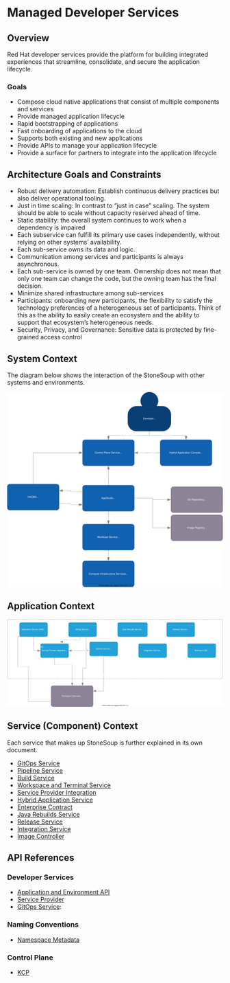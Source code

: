 # Managed Developer Services


## Overview
Red Hat developer services provide the platform for building integrated experiences that streamline, consolidate, and secure the application lifecycle.


### Goals
- Compose cloud native applications that consist of multiple components and services
- Provide managed application lifecycle
- Rapid bootstrapping of applications
- Fast onboarding of applications to the cloud
- Supports both existing and new applications
- Provide APIs to manage your application lifecycle
- Provide a surface for partners to integrate into the application lifecycle

## Architecture Goals and Constraints
- Robust delivery automation: Establish continuous delivery practices but also deliver operational tooling.
- Just in time scaling: In contrast to “just in case” scaling. The system should be able to scale without capacity reserved ahead of time.
- Static stability: the overall system continues to work when a dependency is impaired
- Each subservice can fulfill its primary use cases independently, without relying on  other systems’ availability.
- Each sub-service owns its data and logic.
- Communication among services and participants is always asynchronous.
- Each sub-service is owned by one team. Ownership does not mean that only one team can change the code, but the owning team has the final decision.
- Minimize shared infrastructure among sub-services
- Participants: onboarding new participants, the flexibility to satisfy the technology preferences of a heterogeneous set of participants. Think of this as the ability to easily create an ecosystem and the ability to support that ecosystem’s heterogeneous needs.
- Security, Privacy, and Governance: Sensitive data is protected by fine-grained access control

## System Context

The diagram below shows the interaction of the StoneSoup with other systems and environments.

![](../diagrams/stonesoup-l1.drawio.svg)


## Application Context

![](../diagrams/stonesoup-l2.drawio.svg)


## Service (Component) Context

Each service that makes up StoneSoup is further explained in its own document.

- [GitOps Service](./gitops-service.md)
- [Pipeline Service](./pipeline-service.md)
- [Build Service](./build-service.md)
- [Workspace and Terminal Service](./workspace-and-terminal-service.md)
- [Service Provider Integration](./service-provider-integration.md)
- [Hybrid Application Service](./hybrid-application-service.md)
- [Enterprise Contract](./enterprise-contract.md)
- [Java Rebuilds Service](./java-rebuilds-service.md)
- [Release Service](./release-service.md)
- [Integration Service](./integration-service.md)
- [Image Controller](./image-controller.md)

## API References

### Developer Services

- [Application and Environment API](../ref/application-environment-api.md)
- [Service Provider](../ref/service-provider.md)
- [GitOps Service](../ref/gitops.md):

### Naming Conventions

- [Namespace Metadata](../ADR/adr-0010-namespace-metadata)

### Control Plane

- [KCP](../ref/kcp.md)
